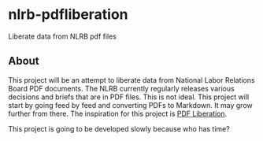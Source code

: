 nlrb-pdfliberation
==================

Liberate data from NLRB pdf files

About
-----
This project will be an attempt to liberate data from National Labor Relations Board PDF documents. The NLRB currently regularly releases various decisions and briefs that are in PDF files. This is not ideal. This project will start by going feed by feed and converting PDFs to Markdown. It may grow further from there. The inspiration for this project is [PDF Liberation](https://github.com/pdfliberation/).

This project is going to be developed slowly because who has time?
